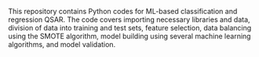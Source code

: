 This repository contains Python codes for ML-based classification and regression QSAR. The code covers importing necessary libraries and data, division of data into training and test sets, feature selection, data balancing using the SMOTE algorithm, model building using several machine learning algorithms, and model validation. 
